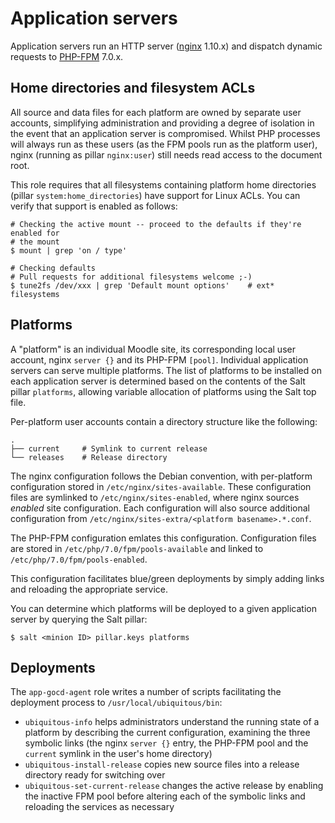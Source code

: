 # Application servers

Application servers run an HTTP server ([nginx](https://nginx.org/) 1.10.x) and dispatch dynamic requests to [PHP-FPM](http://php.net/manual/en/install.fpm.php) 7.0.x.

## Home directories and filesystem ACLs

All source and data files for each platform are owned by separate user accounts, simplifying administration and providing a degree of isolation in the event that an application server is compromised. Whilst PHP processes will always run as these users (as the FPM pools run as the platform user), nginx (running as pillar `nginx:user`) still needs read access to the document root.

This role requires that all filesystems containing platform home directories (pillar `system:home_directories`) have support for Linux ACLs. You can verify that support is enabled as follows:

```
# Checking the active mount -- proceed to the defaults if they're enabled for
# the mount
$ mount | grep 'on / type'

# Checking defaults
# Pull requests for additional filesystems welcome ;-)
$ tune2fs /dev/xxx | grep 'Default mount options'    # ext* filesystems
```

## Platforms

A "platform" is an individual Moodle site, its corresponding local user account, nginx `server {}` and its PHP-FPM `[pool]`. Individual application servers can serve multiple platforms. The list of platforms to be installed on each application server is determined based on the contents of the Salt pillar `platforms`, allowing variable allocation of platforms using the Salt top file.

Per-platform user accounts contain a directory structure like the following:

```
.
├── current     # Symlink to current release
└── releases    # Release directory
```

The nginx configuration follows the Debian convention, with per-platform configuration stored in `/etc/nginx/sites-available`. These configuration files are symlinked to `/etc/nginx/sites-enabled`, where nginx sources _enabled_ site configuration. Each configuration will also source additional configuration from `/etc/nginx/sites-extra/<platform basename>.*.conf`.

The PHP-FPM configuration emlates this configuration. Configuration files are stored in `/etc/php/7.0/fpm/pools-available` and linked to `/etc/php/7.0/fpm/pools-enabled`.

This configuration facilitates blue/green deployments by simply adding links and reloading the appropriate service.

You can determine which platforms will be deployed to a given application server by querying the Salt pillar:

```
$ salt <minion ID> pillar.keys platforms
```

## Deployments

The `app-gocd-agent` role writes a number of scripts facilitating the deployment process to `/usr/local/ubiquitous/bin`:

* `ubiquitous-info` helps administrators understand the running state of a platform by describing the current configuration, examining the three symbolic links (the nginx `server {}` entry, the PHP-FPM pool and the `current` symlink in the user's home directory)
* `ubiquitous-install-release` copies new source files into a release directory ready for switching over
* `ubiquitous-set-current-release` changes the active release by enabling the inactive FPM pool before altering each of the symbolic links and reloading the services as necessary
